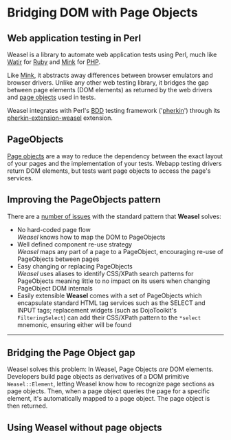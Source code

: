 # Bridging DOM with Page Objects

## Web application testing in Perl

Weasel is a library to automate web application tests using Perl, much like [Watir](http://watir.com) for [Ruby](http://ruby-lang.org) and [Mink](http://mink.behat.org/en/latest/at-a-glance.html) for [PHP](http://php.net/).

Like [Mink](http://mink.behat.org/en/latest/at-a-glance.html), it abstracts away differences between browser emulators and browser drivers. Unlike any other web testing library, it bridges the gap between page elements (DOM elements) as returned by the web drivers and [page objects](page-objects) used in tests.

Weasel integrates with Perl's [BDD](https://en.wikipedia.org/wiki/Behavior-driven_development) testing framework ('[pherkin](https://github.com/pjlsergeant/test-bdd-cucumber-perl)') through its [pherkin-extension-weasel](https://github.com/perl-weasel/pherkin-extension-weasel) extension.

## PageObjects
[Page objects](page-objects) are a way to reduce the dependency between the exact layout of your pages and the implementation of your tests. Webapp testing drivers return DOM elements, but tests want page objects to access the page's services.

## Improving the PageObjects pattern
There are a [number of issues](page-object-issues) with the standard pattern that **Weasel** solves:

* No hard-coded page flow  
  *Weasel* knows how to map the DOM to PageObjects
* Well defined component re-use strategy  
  *Weasel* maps any part of a page to a PageObject, encouraging re-use of PageObjects between pages
* Easy changing or replacing PageObjects  
  *Weasel* uses aliases to identify CSS/XPath search patterns for PageObjects meaning little to
  no impact on its users when changing PageObject DOM internals
* Easily extensible
  **Weasel** comes with a set of PageObjects which encapsulate standard HTML tag services
  such as the SELECT and INPUT tags; replacement widgets (such as DojoToolkit's `FilteringSelect`)
  can add their CSS/XPath pattern to the `*select` mnemonic, ensuring either will be found



---------------------




## Bridging the Page Object gap

Weasel solves this problem: In Weasel, Page Objects *are* DOM elements. Developers build page objects as derivatives of a DOM primitive `Weasel::Element`, letting Weasel know how to recognize page sections as page objects. Then, when a page object queries the page for a specific element, it's automatically mapped to a page object. The page object is then returned.


## Using Weasel without page objects
